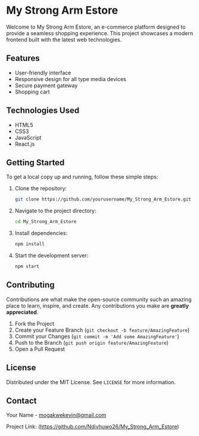 # My Strong Arm Estore

Welcome to My Strong Arm Estore, an e-commerce platform designed to provide a seamless shopping experience. This project showcases a modern frontend built with the latest web technologies.

## Features

- User-friendly interface
- Responsive design for all type media devices
- Secure payment gateway
- Shopping cart 

## Technologies Used

- HTML5
- CSS3
- JavaScript
- React.js

## Getting Started

To get a local copy up and running, follow these simple steps:

1. Clone the repository:
   ```sh
   git clone https://github.com/yourusername/My_Strong_Arm_Estore.git
   ```
2. Navigate to the project directory:
   ```sh
   cd My_Strong_Arm_Estore
   ```
3. Install dependencies:
   ```sh
   npm install
   ```
4. Start the development server:
   ```sh
   npm start
   ```

## Contributing

Contributions are what make the open-source community such an amazing place to learn, inspire, and create. Any contributions you make are **greatly appreciated**.

1. Fork the Project
2. Create your Feature Branch (`git checkout -b feature/AmazingFeature`)
3. Commit your Changes (`git commit -m 'Add some AmazingFeature'`)
4. Push to the Branch (`git push origin feature/AmazingFeature`)
5. Open a Pull Request

## License

Distributed under the MIT License. See `LICENSE` for more information.

## Contact

Your Name - mogakwekevin@gmail.com

Project Link: (https://github.com/Ndivhuwo26/My_Strong_Arm_Estore)
